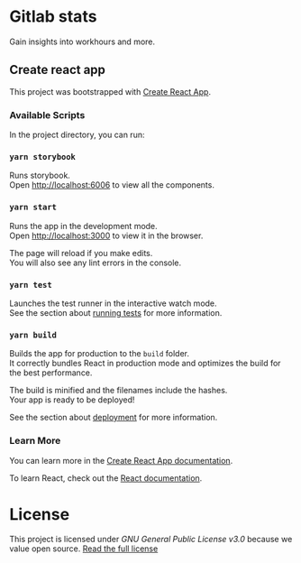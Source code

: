 # Gitlab stats

Gain insights into workhours and more.

## Create react app
This project was bootstrapped with [Create React App](https://github.com/facebook/create-react-app).

### Available Scripts

In the project directory, you can run:

### `yarn storybook`

Runs storybook.\
Open [http://localhost:6006](http://localhost:6006) to view all the components.

### `yarn start`

Runs the app in the development mode.\
Open [http://localhost:3000](http://localhost:3000) to view it in the browser.

The page will reload if you make edits.\
You will also see any lint errors in the console.

### `yarn test`

Launches the test runner in the interactive watch mode.\
See the section about [running tests](https://facebook.github.io/create-react-app/docs/running-tests) for more information.

### `yarn build`

Builds the app for production to the `build` folder.\
It correctly bundles React in production mode and optimizes the build for the best performance.

The build is minified and the filenames include the hashes.\
Your app is ready to be deployed!

See the section about [deployment](https://facebook.github.io/create-react-app/docs/deployment) for more information.

### Learn More

You can learn more in the [Create React App documentation](https://facebook.github.io/create-react-app/docs/getting-started).

To learn React, check out the [React documentation](https://reactjs.org/).

# License

This project is licensed under *GNU General Public License v3.0* because we value open source.
[Read the full license](LICENSE.md)

